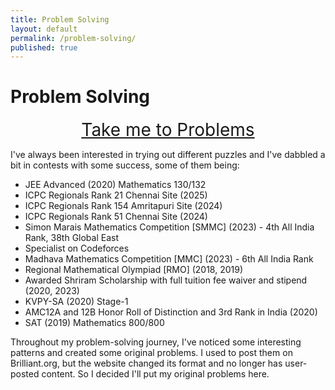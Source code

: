 ```yaml
---
title: Problem Solving
layout: default
permalink: /problem-solving/
published: true
---
```

# Problem Solving

<div style="text-align: center; font-size: 2em;">
  <a href="/problems/">Take me to Problems</a>
</div>

I've always been interested in trying out different puzzles and I've dabbled a bit in contests with some success, some of them being:

- JEE Advanced (2020) Mathematics 130/132
- ICPC Regionals Rank 21 Chennai Site (2025)
- ICPC Regionals Rank 154 Amritapuri Site (2024)
- ICPC Regionals Rank 51 Chennai Site (2024)
- Simon Marais Mathematics Competition [SMMC] (2023) - 4th All India Rank, 38th Global East
- Specialist on Codeforces
- Madhava Mathematics Competition [MMC] (2023) - 6th All India Rank
- Regional Mathematical Olympiad [RMO] (2018, 2019)
- Awarded Shriram Scholarship with full tuition fee waiver and stipend (2020, 2023)
- KVPY-SA (2020) Stage-1
- AMC12A and 12B Honor Roll of Distinction and 3rd Rank in India (2020)
- SAT (2019) Mathematics 800/800


Throughout my problem-solving journey, I've noticed some interesting patterns and created some original problems. I used to post them on Brilliant.org, but the website changed its format and no longer has user-posted content. So I decided I'll put my original problems here.
